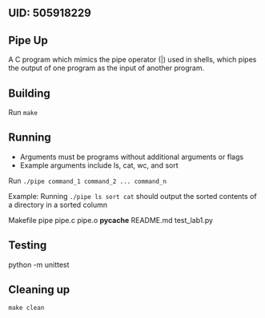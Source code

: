 ## UID: 505918229

## Pipe Up
A C program which mimics the pipe operator (|) used in shells, which pipes the output of one program as the input of another program.

## Building
Run `make`

## Running
- Arguments must be programs without additional arguments or flags
- Example arguments include ls, cat, wc, and sort

Run `./pipe command_1 command_2 ... command_n`

Example:
Running `./pipe ls sort cat` should output the sorted contents of a directory in a sorted column

Makefile
pipe
pipe.c
pipe.o
__pycache__
README.md
test_lab1.py

## Testing
python -m unittest

## Cleaning up
`make clean`
